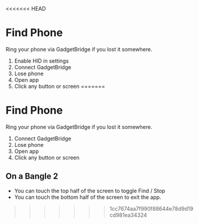 <<<<<<< HEAD
# Find Phone

Ring your phone via GadgetBridge if you lost it somewhere.

1. Enable HID in settings
2. Connect GadgetBridge
3. Lose phone
4. Open app
5. Click any button or screen
=======
# Find Phone

Ring your phone via GadgetBridge if you lost it somewhere.

1. Connect GadgetBridge
2. Lose phone
3. Open app
4. Click any button or screen

## On a Bangle 2

- You can touch the top half of the screen to toggle Find / Stop
- You can touch the bottom half of the screen to exit the app.
>>>>>>> 1cc7674aa7f990f88644e78d9d19cd981ea34324
